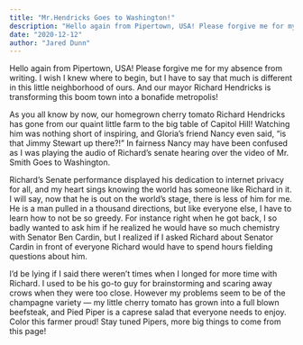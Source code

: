 ```yaml
---
title: "Mr.Hendricks Goes to Washington!"
description: "Hello again from Pipertown, USA! Please forgive me for my absence from writing."
date: "2020-12-12"
author: "Jared Dunn"
---
```


Hello again from Pipertown, USA! Please forgive me for my absence from writing. I wish I knew where to begin, but I have to say that much is different in this little neighborhood of ours. And our mayor Richard Hendricks is transforming this boom town into a bonafide metropolis!

As you all know by now, our homegrown cherry tomato Richard Hendricks has gone from our quaint little farm to the big table of Capitol Hill! Watching him was nothing short of inspiring, and Gloria’s friend Nancy even said, “is that Jimmy Stewart up there?!” In fairness Nancy may have been confused as I was playing the audio of Richard’s senate hearing over the video of Mr. Smith Goes to Washington.

Richard’s Senate performance displayed his dedication to internet privacy for all, and my heart sings knowing the world has someone like Richard in it. I will say, now that he is out on the world’s stage, there is less of him for me. He is a man pulled in a thousand directions, but like everyone else, I have to learn how to not be so greedy. For instance right when he got back, I so badly wanted to ask him if he realized he would have so much chemistry with Senator Ben Cardin, but I realized if I asked Richard about Senator Cardin in front of everyone Richard would have to spend hours fielding questions about him.

I’d be lying if I said there weren’t times when I longed for more time with Richard. I used to be his go-to guy for brainstorming and scaring away crows when they were too close. However my problems seem to be of the champagne variety — my little cherry tomato has grown into a full blown beefsteak, and Pied Piper is a caprese salad that everyone needs to enjoy. Color this farmer proud! Stay tuned Pipers, more big things to come from this page!
